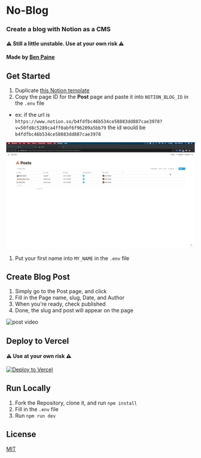 # No-Blog
### Create a blog with Notion as a CMS  
  
#### ⚠️ Still a little unstable. Use at your own risk ⚠️
#### Made by [Ben Paine](https://twitter.com/bnpneio)
  
## Get Started

1. Duplicate [this Notion template](https://www.notion.so/b4fdfbc46b534ce58883dd887cae3978?v=50fd8c5289ca4ff0abf6f96209a5bb79)
2. Copy the page ID for the **Post** page and paste it into `NOTION_BLOG_ID` in the `.env` file  
  - ex: if the url is `https://www.notion.so/b4fdfbc46b534ce58883dd887cae3978?v=50fd8c5289ca4ff0abf6f96209a5bb79` the id would be `b4fdfbc46b534ce58883dd887cae3978`
   
![video](./public/videos/id.gif)

1. Put your first name into `MY_NAME` in the `.env` file

## Create Blog Post

1. Simply go to the Post page, and click 
2. Fill in the Page name, slug, Date, and Author
3. When you're ready, check published
4. Done, the slug and post will appear on the page

![post video](./public/videos/blog2.gif)

## Deploy to Vercel

#### ⚠️ Use at your own risk ⚠️
[![Deploy to Vercel](https://vercel.com/button)](https://vercel.com/import/project?template=https://github.com/bnpne/noblog)

## Run Locally

1. Fork the Repository, clone it, and run `npm install`
2. Fill in the `.env` file
3. Run `npm run dev`

## License
[MIT](./LICENSE)

